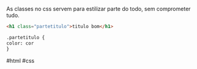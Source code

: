As classes no css servem para estilizar parte do todo, sem comprometer tudo.
```html
<h1 class="partetitulo">titulo bom</h1>

.partetitulo {
color: cor
}
```
#html #css